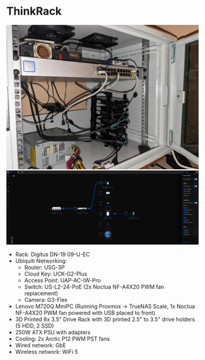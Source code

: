 # ThinkRack

![ThinkRack Hardware](../images/ThinkRack_Setup/PXL_20231231_154850692.jpg)
![Ubiquiti Network Application WebUI](../images/Web_Interfaces/ThinkRack.png)

- Rack: Digitus DN-19 09-U-EC
- Ubiquiti Networking:
    - Router: USG-3P
    - Cloud Key: UCK-G2-Plus
    - Access Point: UAP-AC-IW-Pro
    - Switch: US-L2-24-PoE (2x Noctua NF-A4X20 PWM fan replacement)
    - Camera: G3-Flex
- Lenovo M720Q MiniPC (Running Proxmox -> TrueNAS Scale, 1x Noctua NF-A4X20 PWM fan powered with USB placed to front)
- 3D Printed 8x 3.5" Drive Rack with 3D printed 2.5" to 3.5" drive holders (5 HDD, 2 SSD)
- 250W ATX PSU with adapters
- Cooling: 2x Arctic P12 PWM PST fans
- Wired network: GbE
- Wireless network: WiFi 5